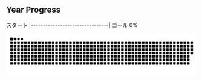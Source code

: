 ## Year Progress

スタート |--------------------------------| ゴール 0%

![github-contribution-grid-snake](https://raw.githubusercontent.com/takumi12311123/takumi12311123/master/img/snake.svg) 
